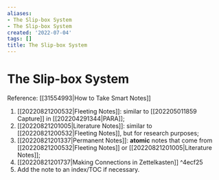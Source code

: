 ```yaml
---
aliases:
- The Slip-box System
- The Slip-box System
created: '2022-07-04'
tags: []
title: The Slip-box System
---
```


# The Slip-box System

Reference: [[31554993|How to Take Smart Notes]]

1. [[20220821200532|Fleeting Notes]]: similar to [[202205011859 Capture]] in [[202204291344|PARA]];
2. [[20220821201005|Literature Notes]]: similar to [[20220821200532|Fleeting Notes]], but for research purposes;
3. [[20220821201337|Permanent Notes]]: **atomic** notes that come from [[20220821200532|Fleeting Notes]] or [[20220821201005|Literature Notes]];
4. [[20220821201737|Making Connections in Zettelkasten]] ^4ecf25
5. Add the note to an index/TOC if necessary.